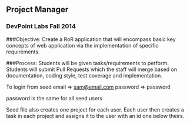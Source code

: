 ## Project Manager
### DevPoint Labs Fall 2014

###Objective: 
Create a RoR application that will encompass basic key concepts of web application via the implementation of specific requirements.

###Process:
Students will be given tasks/requirements to perform. Students will submit Pull Requests which the staff will merge based on documentation, coding style, test coverage and implementation.

To login from seed
email => sam@email.com
password => password

password is the same for all seed users

Seed file also creates one project for each user. Each user then creates a task in each project and assigns it to the user with an id one below theirs.